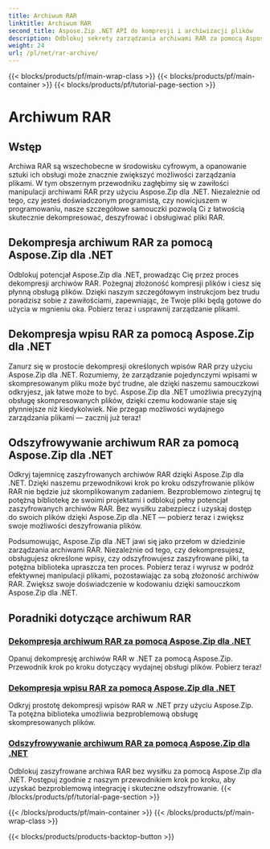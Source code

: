 ```yaml
---
title: Archiwum RAR
linktitle: Archiwum RAR
second_title: Aspose.Zip .NET API do kompresji i archiwizacji plików
description: Odblokuj sekrety zarządzania archiwami RAR za pomocą Aspose.Zip dla .NET! Bez wysiłku dekompresuj, odszyfruj i obsługuj skompresowane pliki. Pobierz teraz, aby efektywnie obsługiwać pliki.
weight: 24
url: /pl/net/rar-archive/
---
```


{{< blocks/products/pf/main-wrap-class >}}
{{< blocks/products/pf/main-container >}}
{{< blocks/products/pf/tutorial-page-section >}}

# Archiwum RAR


## Wstęp

Archiwa RAR są wszechobecne w środowisku cyfrowym, a opanowanie sztuki ich obsługi może znacznie zwiększyć możliwości zarządzania plikami. W tym obszernym przewodniku zagłębimy się w zawiłości manipulacji archiwami RAR przy użyciu Aspose.Zip dla .NET. Niezależnie od tego, czy jesteś doświadczonym programistą, czy nowicjuszem w programowaniu, nasze szczegółowe samouczki pozwolą Ci z łatwością skutecznie dekompresować, deszyfrować i obsługiwać pliki RAR.

## Dekompresja archiwum RAR za pomocą Aspose.Zip dla .NET
Odblokuj potencjał Aspose.Zip dla .NET, prowadząc Cię przez proces dekompresji archiwów RAR. Pożegnaj złożoność kompresji plików i ciesz się płynną obsługą plików. Dzięki naszym szczegółowym instrukcjom bez trudu poradzisz sobie z zawiłościami, zapewniając, że Twoje pliki będą gotowe do użycia w mgnieniu oka. Pobierz teraz i usprawnij zarządzanie plikami.

## Dekompresja wpisu RAR za pomocą Aspose.Zip dla .NET
Zanurz się w prostocie dekompresji określonych wpisów RAR przy użyciu Aspose.Zip dla .NET. Rozumiemy, że zarządzanie pojedynczymi wpisami w skompresowanym pliku może być trudne, ale dzięki naszemu samouczkowi odkryjesz, jak łatwe może to być. Aspose.Zip dla .NET umożliwia precyzyjną obsługę skompresowanych plików, dzięki czemu kodowanie staje się płynniejsze niż kiedykolwiek. Nie przegap możliwości wydajnego zarządzania plikami — zacznij już teraz!

## Odszyfrowywanie archiwum RAR za pomocą Aspose.Zip dla .NET
Odkryj tajemnicę zaszyfrowanych archiwów RAR dzięki Aspose.Zip dla .NET. Dzięki naszemu przewodnikowi krok po kroku odszyfrowanie plików RAR nie będzie już skomplikowanym zadaniem. Bezproblemowo zintegruj tę potężną bibliotekę ze swoimi projektami i odblokuj pełny potencjał zaszyfrowanych archiwów RAR. Bez wysiłku zabezpiecz i uzyskaj dostęp do swoich plików dzięki Aspose.Zip dla .NET — pobierz teraz i zwiększ swoje możliwości deszyfrowania plików.

Podsumowując, Aspose.Zip dla .NET jawi się jako przełom w dziedzinie zarządzania archiwami RAR. Niezależnie od tego, czy dekompresujesz, obsługujesz określone wpisy, czy odszyfrowujesz zaszyfrowane pliki, ta potężna biblioteka upraszcza ten proces. Pobierz teraz i wyrusz w podróż efektywnej manipulacji plikami, pozostawiając za sobą złożoność archiwów RAR. Zwiększ swoje doświadczenie w kodowaniu dzięki samouczkom Aspose.Zip dla .NET.
## Poradniki dotyczące archiwum RAR
### [Dekompresja archiwum RAR za pomocą Aspose.Zip dla .NET](./decompress-rar-archive/)
Opanuj dekompresję archiwów RAR w .NET za pomocą Aspose.Zip. Przewodnik krok po kroku dotyczący wydajnej obsługi plików. Pobierz teraz!
### [Dekompresja wpisu RAR za pomocą Aspose.Zip dla .NET](./decompress-rar-entry/)
Odkryj prostotę dekompresji wpisów RAR w .NET przy użyciu Aspose.Zip. Ta potężna biblioteka umożliwia bezproblemową obsługę skompresowanych plików.
### [Odszyfrowywanie archiwum RAR za pomocą Aspose.Zip dla .NET](./decrypt-rar-archive/)
Odblokuj zaszyfrowane archiwa RAR bez wysiłku za pomocą Aspose.Zip dla .NET. Postępuj zgodnie z naszym przewodnikiem krok po kroku, aby uzyskać bezproblemową integrację i skuteczne odszyfrowanie.
{{< /blocks/products/pf/tutorial-page-section >}}

{{< /blocks/products/pf/main-container >}}
{{< /blocks/products/pf/main-wrap-class >}}

{{< blocks/products/products-backtop-button >}}

